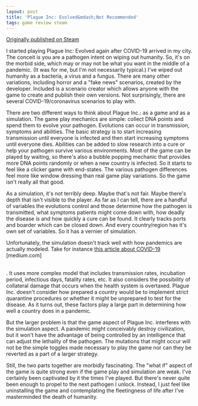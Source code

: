 ```yaml
---
layout: post
title: 'Plague Inc: Evolved&mdash;Not Recommended'
tags: game review steam
---
```


[Originally published on Steam](https://steamcommunity.com/id/jlericson/recommended/246620/)


 I started playing Plague Inc: Evolved again after COVID-19 arrived in my city. The conceit is you are a pathogen intent on wiping out humanity. So, it's on the morbid side, which may or may not be what you want in the middle of a pandemic. (It was for me, but I'm not necessarily typical.) I've wiped out humanity as a bacteria, a virus and  a fungus. There are many other variations, including horror and a "fake news" scenarios, created by the developer. Included is a scenario creator which allows anyone with the game to create and publish their own versions. Not surprisingly, there are several COVID-19/coronavirus scenarios to play with.
 

 

 There are two different ways to think about Plague Inc.: as a game and as a simulation. The game play mechanics are simple: collect DNA points and spend them to evolve your pathogen. Evolutions can occur in transmission, symptoms and abilities. The basic strategy is to start increasing transmission until everyone is infected and then start increasing symptoms until everyone dies. Abilities can be added to slow research into a cure or help your pathogen survive various environments. Most of the game can be played by waiting, so there's also a bubble popping mechanic that provides more DNA points randomly or when a new country is infected. So it starts to feel like a clicker game with end-states. The various pathogen differences feel more like window dressing than real game play variations. So the game isn't really all that good.
 

 

 As a simulation, it's not terribly deep. Maybe that's not fair. Maybe there's depth that isn't visible to the player. As far as I can tell, there are a handful of variables the evolutions control and those determine how the pathogen is transmitted, what symptoms patients might come down with, how deadly the disease is and how quickly a cure can be found. It clearly tracks ports and boarder which can be closed down. And every country/region has it's own set of variables. So it has a vernier of simulation.
 

 

 Unfortunately, the simulation doesn't track well with how pandemics are actually modeled. Take for instance
 <a class="bb_link" href="https://medium.com/@tomaspueyo/coronavirus-the-hammer-and-the-dance-be9337092b56" target="_blank" rel="noreferrer">
  this article about COVID-19
 </a>
 <span class="bb_link_host">
  [medium.com]
</details><br/>
 . It uses more complex model that includes transmission rates, incubation period, infectious days, fatality rates, etc. It also considers the possibility of collateral damage that occurs when the health system is overtaxed. Plague Inc. doesn't consider how prepared a country would be to implement strict quarantine procedures or whether it might be unprepared to test for the disease. As it turns out, these factors play a large part in determining how well a country does in a pandemic.
 

 

 But the larger problem is that the game aspect of Plague Inc. interferes with the simulation aspect. A pandemic might conceivably destroy civilization, but it won't have the advantage of being controlled by an intelligence that can adjust the lethality of the pathogen. The mutations that might occur will not be the simple toggles made necessary to play the game nor can they be reverted as a part of a larger strategy.
 

 

 Still, the two parts together are morbidly fascinating. The "what if" aspect of the game is quite strong even if the game play and simulation are weak. I've certainly been captivated by it the times I've played. But there's never quite been enough to propel to the next pathogen I unlock. Instead, I just feel like uninstalling the game and contemplating the fleetingness of life after I've masterminded the death of humanity.
